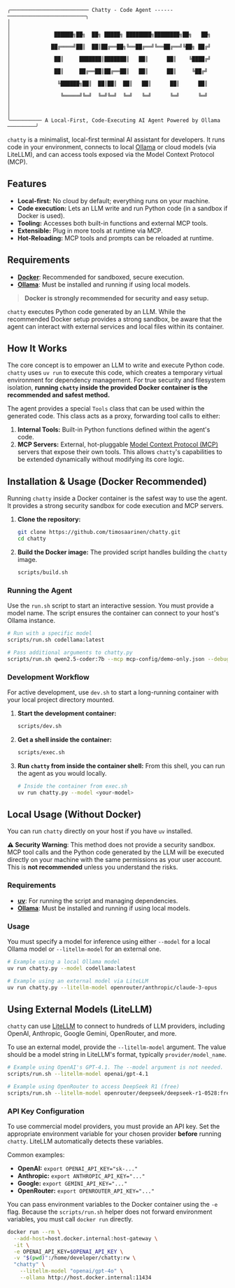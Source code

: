 ```
╭───────────────────────── Chatty - Code Agent ------─────────────────────────╮
│                                                                             │
│              ██████╗██╗  ██╗ █████╗ ████████╗████████╗██╗   ██╗             │
│             ██╔════╝██║  ██║██╔══██╗╚══██╔══╝╚══██╔══╝╚██╗ ██╔╝             │
│              ██║     ███████║███████║   ██║      ██║    ╚████╔╝             │
│              ██║     ██╔══██║██╔══██║   ██║      ██║     ╚██╔╝              │
│               ╚██████╗██║  ██║██║  ██║   ██║      ██║      ██║              │
│                ╚═════╝╚═╝  ╚═╝╚═╝  ╚═╝   ╚═╝      ╚═╝      ╚═╝              │
│                                                                             │
╰────────── A Local-First, Code-Executing AI Agent Powered by Ollama ─────────╯
```

`chatty` is a minimalist, local-first terminal AI assistant for developers. It runs code in your environment, connects to local [Ollama](https://ollama.com/) or cloud models (via LiteLLM), and can access tools exposed via the Model Context Protocol (MCP).


## Features

- **Local-first:** No cloud by default; everything runs on your machine.
- **Code execution:** Lets an LLM write and run Python code (in a sandbox if Docker is used).
- **Tooling:** Accesses both built-in functions and external MCP tools.
- **Extensible:** Plug in more tools at runtime via MCP.
- **Hot-Reloading:** MCP tools and prompts can be reloaded at runtime.

## Requirements

- [**Docker**](https://www.docker.com/): Recommended for sandboxed, secure execution.
- [**Ollama**](https://ollama.com/): Must be installed and running if using local models.

> **Docker is strongly recommended for security and easy setup.**

`chatty` executes Python code generated by an LLM. While the recommended Docker setup provides a strong sandbox, be aware that the agent can interact with external services and local files within its container.

## How It Works

The core concept is to empower an LLM to write and execute Python code. `chatty` uses `uv run` to execute this code, which creates a temporary virtual environment for dependency management. For true security and filesystem isolation, **running `chatty` inside the provided Docker container is the recommended and safest method.**

The agent provides a special `Tools` class that can be used within the generated code. This class acts as a proxy, forwarding tool calls to either:
1.  **Internal Tools:** Built-in Python functions defined within the agent's code.
2.  **MCP Servers:** External, hot-pluggable [Model Context Protocol (MCP)](https://github.com/modelcontextprotocol/modelcontextprotocol) servers that expose their own tools. This allows `chatty`'s capabilities to be extended dynamically without modifying its core logic.

## Installation & Usage (Docker Recommended)

Running `chatty` inside a Docker container is the safest way to use the agent. It provides a strong security sandbox for code execution and MCP servers.

1.  **Clone the repository:**
    ```bash
    git clone https://github.com/timosaarinen/chatty.git
    cd chatty
    ```
2.  **Build the Docker image:**
    The provided script handles building the `chatty` image.
    ```bash
    scripts/build.sh
    ```

### Running the Agent

Use the `run.sh` script to start an interactive session. You must provide a model name. The script ensures the container can connect to your host's Ollama instance.

```bash
# Run with a specific model
scripts/run.sh codellama:latest

# Pass additional arguments to chatty.py
scripts/run.sh qwen2.5-coder:7b --mcp mcp-config/demo-only.json --debug
```

### Development Workflow

For active development, use `dev.sh` to start a long-running container with your local project directory mounted.

1.  **Start the development container:**
    ```bash
    scripts/dev.sh
    ```
2.  **Get a shell inside the container:**
    ```bash
    scripts/exec.sh
    ```
3.  **Run `chatty` from inside the container shell:**
    From this shell, you can run the agent as you would locally.
    ```bash
    # Inside the container from exec.sh
    uv run chatty.py --model <your-model>
    ```

## Local Usage (Without Docker)

You can run `chatty` directly on your host if you have `uv` installed.

**⚠️ Security Warning**: This method does not provide a security sandbox. MCP tool calls and the Python code generated by the LLM will be executed directly on your machine with the same permissions as your user account. This is **not recommended** unless you understand the risks.

### Requirements

*   [**uv**](https://github.com/astral-sh/uv): For running the script and managing dependencies.
*   [**Ollama**](https://ollama.com/): Must be installed and running if using local models.

### Usage

You must specify a model for inference using either `--model` for a local Ollama model or `--litellm-model` for an external one.

```bash
# Example using a local Ollama model
uv run chatty.py --model codellama:latest

# Example using an external model via LiteLLM
uv run chatty.py --litellm-model openrouter/anthropic/claude-3-opus
```

## Using External Models (LiteLLM)

`chatty` can use [LiteLLM](https://www.litellm.ai/) to connect to hundreds of LLM providers, including OpenAI, Anthropic, Google Gemini, OpenRouter, and more.

To use an external model, provide the `--litellm-model` argument. The value should be a model string in LiteLLM's format, typically `provider/model_name`.

```bash
# Example using OpenAI's GPT-4.1. The --model argument is not needed.
scripts/run.sh --litellm-model openai/gpt-4.1

# Example using OpenRouter to access DeepSeek R1 (free)
scripts/run.sh --litellm-model openrouter/deepseek/deepseek-r1-0528:free
```

### API Key Configuration

To use commercial model providers, you must provide an API key. Set the appropriate environment variable for your chosen provider **before** running `chatty`. LiteLLM automatically detects these variables.

Common examples:
- **OpenAI:** `export OPENAI_API_KEY="sk-..."`
- **Anthropic:** `export ANTHROPIC_API_KEY="..."`
- **Google:** `export GEMINI_API_KEY="..."`
- **OpenRouter:** `export OPENROUTER_API_KEY="..."`

You can pass environment variables to the Docker container using the `-e` flag. Because the `scripts/run.sh` helper does not forward environment variables, you must call `docker run` directly.

```bash
docker run --rm \
  --add-host=host.docker.internal:host-gateway \
  -it \
  -e OPENAI_API_KEY=$OPENAI_API_KEY \
  -v "$(pwd)":/home/developer/chatty:rw \
  "chatty" \
    --litellm-model "openai/gpt-4o" \
    --ollama http://host.docker.internal:11434
```
